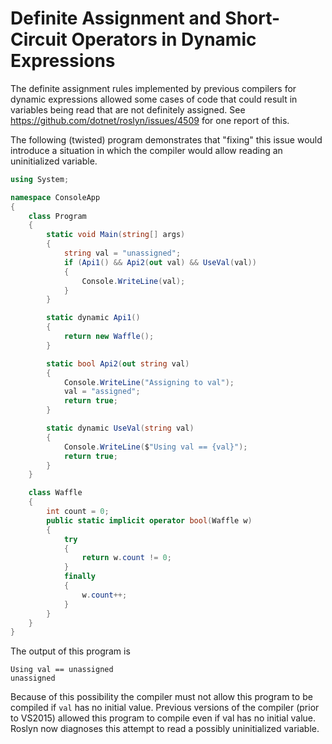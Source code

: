 Definite Assignment and Short-Circuit Operators in Dynamic Expressions
======================================================================

The definite assignment rules implemented by previous compilers for dynamic expressions allowed some cases of code that could result in variables being read that are not definitely assigned. See https://github.com/dotnet/roslyn/issues/4509 for one report of this.

The following (twisted) program demonstrates that "fixing" this issue would introduce a situation in which the compiler would allow reading an uninitialized variable.

```cs
using System;

namespace ConsoleApp
{
    class Program
    {
        static void Main(string[] args)
        {
            string val = "unassigned";
            if (Api1() && Api2(out val) && UseVal(val))
            {
                Console.WriteLine(val);
            }
        }

        static dynamic Api1()
        {
            return new Waffle();
        }

        static bool Api2(out string val)
        {
            Console.WriteLine("Assigning to val");
            val = "assigned";
            return true;
        }

        static dynamic UseVal(string val)
        {
            Console.WriteLine($"Using val == {val}");
            return true;
        }
    }

    class Waffle
    {
        int count = 0;
        public static implicit operator bool(Waffle w)
        {
            try
            {
                return w.count != 0;
            }
            finally
            {
                w.count++;
            }
        }
    }
}
```

The output of this program is

```none
Using val == unassigned
unassigned
```

Because of this possibility the compiler must not allow this program to be compiled if `val` has no initial value. Previous versions of the compiler (prior to VS2015) allowed this program to compile even if val has no initial value. Roslyn now diagnoses this attempt to read a possibly uninitialized variable.
